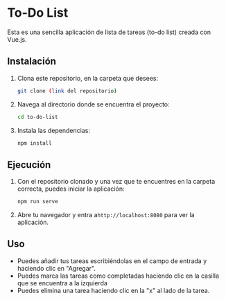 # To-Do List

Esta es una sencilla aplicación de lista de tareas (to-do list) creada con Vue.js.

## Instalación

1. Clona este repositorio, en la carpeta que desees:
    ```sh
    git clone (link del repositorio)
    ```

2. Navega al directorio donde se encuentra el proyecto:
    ```sh
    cd to-do-list
    ```

3. Instala las dependencias:
    ```sh
    npm install
    ```

## Ejecución

1. Con el repositorio clonado y una vez que te encuentres en la carpeta correcta, puedes iniciar la aplicación:
   
    ```sh
    npm run serve
    ```

3. Abre tu navegador y entra a`http://localhost:8080` para ver la aplicación.

## Uso

- Puedes añadir tus tareas escribiéndolas en el campo de entrada y haciendo clic en "Agregar".
- Puedes marca las tareas como completadas haciendo clic en la casilla que se encuentra a la izquierda
- Puedes elimina una tarea haciendo clic en la "x" al lado de la tarea.
